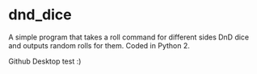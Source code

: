 # dnd_dice
A simple program that takes a roll command for different sides DnD dice and outputs random rolls for them. Coded in Python 2.

Github Desktop test :)
